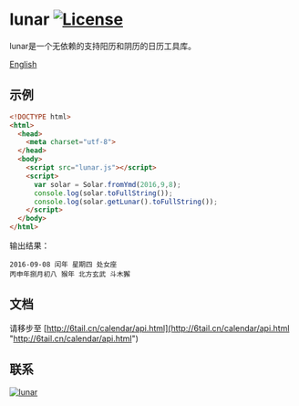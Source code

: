# lunar [![License](https://img.shields.io/badge/license-MIT-4EB1BA.svg?style=flat-square)](https://github.com/6tail/lunar-javascript/blob/master/LICENSE)

lunar是一个无依赖的支持阳历和阴历的日历工具库。

[English](https://github.com/6tail/lunar-javascript/blob/master/README.md)

## 示例

```html
<!DOCTYPE html>
<html>
  <head>
    <meta charset="utf-8">
  </head>
  <body>
    <script src="lunar.js"></script>
    <script>
      var solar = Solar.fromYmd(2016,9,8);
      console.log(solar.toFullString());
      console.log(solar.getLunar().toFullString());
    </script>
  </body>
</html>
```

输出结果：

    2016-09-08 闰年 星期四 处女座
    丙申年捌月初八 猴年 北方玄武 斗木獬

## 文档

请移步至 [http://6tail.cn/calendar/api.html](http://6tail.cn/calendar/api.html "http://6tail.cn/calendar/api.html")

## 联系

<a target="_blank" href="https://jq.qq.com/?_wv=1027&k=5F9Pbf0"><img border="0" src="http://pub.idqqimg.com/wpa/images/group.png" alt="lunar" title="lunar"></a>

